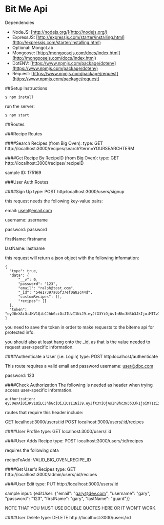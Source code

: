 # Bit Me Api

Dependencies

- NodeJS: [http://nodejs.org/](http://nodejs.org/)
- ExpressJS: [http://expressjs.com/starter/installing.html](http://expressjs.com/starter/installing.html)
- Optional: MongoLab
- Mongoose: [http://mongoosejs.com/docs/index.html](http://mongoosejs.com/docs/index.html)
- DotENV: [https://www.npmjs.com/package/dotenv](https://www.npmjs.com/package/dotenv)
- Request: [https://www.npmjs.com/package/request](https://www.npmjs.com/package/request)

##Setup Instructions
```
$ npm install
```

run the server:
```
$ npm start
```

##Routes

###Recipe Routes

####Search Recipes (from Big Oven):
type: GET
http://localhost:3000/recipes/search?term=YOURSEARCHTERM

####Get Recipe By RecipeID (from Big Oven):
type: GET
http://localhost:3000/recipes/:recipeID

sample ID: 175169


###User Auth Routes

####Sign Up
type: POST
http:localhost:3000/users/signup

  this request needs the following key-value pairs:

  email: user@email.com

  username: username

  password: password

  firstName: firstname

  lastName: lastname

  this request will return a json object with the following information:

```
{
  "type": true,
  "data": {
      "__v": 0,
      "password": "123",
      "email": "ralph@test.com",
      "_id": "54e17397a05f37ef0a82c44d",
      "customRecipes": [],
      "recipes": []
  },
  "token": "eyJ0eXAiOiJKV1QiLCJhbGciOiJIUzI1NiJ9.eyJfX3YiOjAsInBhc3N3b3JkIjoiMTIzIiwiZW1haWwiOiJyYWxwaEB0ZXN0LmNvbSIsIl9pZCI6IjU0ZTE3Mzk3YTA1ZjM3ZWYwYTgyYzQ0ZCIsImN1c3RvbVJlY2lwZXMiOltdLCJyZWNpcGVzIjpbXX0.oMDZxitchaGOcGZz4qUMFHpC6Y7yyjV5kSGG1ycabTs"
}
```

  you need to save the token in order to make requests to the biteme api for protected info.

  you should also at least hang onto the _id, as that is the value needed to request user-specific information.

####Authenticate a User (i.e. Login)
type: POST
http:localhost/authenticate

This route requires a valid email and password
username: user@dbc.com

password: 123

####Check Authorization
The following is needed as header when trying access user-specific information.

```
authorization: eyJ0eXAiOiJKV1QiLCJhbGciOiJIUzI1NiJ9.eyJfX3YiOjAsInBhc3N3b3JkIjoiMTIzIiwiZW1haWwiOiJyYWxwaEB0ZXN0LmNvbSIsIl9pZCI6IjU0ZTE3Mzk3YTA1ZjM3ZWYwYTgyYzQ0ZCIsImN1c3RvbVJlY2lwZXMiOltdLCJyZWNpcGVzIjpbXX0.oMDZxitchaGOcGZz4qUMFHpC6Y7yyjV5kSGG1ycabTs
```

routes that require this header include:

GET localhost:3000/users/:id
POST localhost:3000/users/:id/recipes

####User Profile
type: GET
localhost:3000/users/:id

####User Adds Recipe
type: POST
localhost:3000/users/:id/recipes

  requires the following data

  recipeToAdd: VALID_BIG_OVEN_RECIPE_ID

####Get User's Recipes
type: GET
http://localhost:3000/admin/users/:id/recipes

####User Edit
type: PUT
http://localhost:3000/users/:id

sample input: {editUser: {"email": "gary@dev.com", "username": "gary", "password": "123", "firstName": "gary", "lastName": "guard"}}

NOTE THAT YOU MUST USE DOUBLE QUOTES HERE OR IT WON'T WORK.

####User Delete
type: DELETE
http://localhost:3000/users/:id






